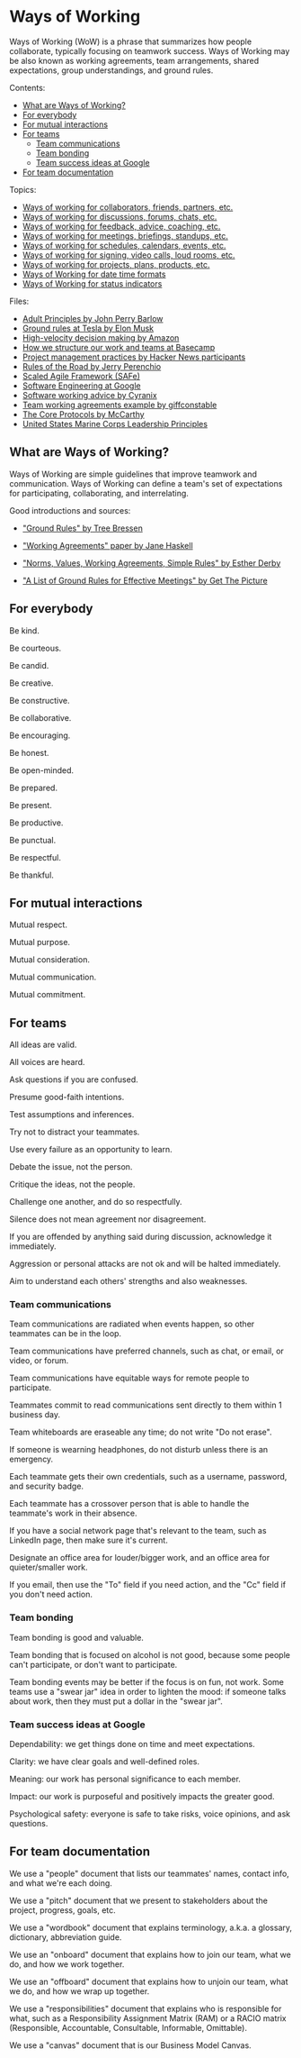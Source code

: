 <!--
  * browser: ways-of-working
  * tracker: aa13a44d40c915fa8963a3a17b1e9e68
  * version: 15.0.0
  * updated: 2021-05-20T19:34:13Z
  * contact: Joel Parker Henderson (http://joelparkerhenderson.com)
  * options: commentable
-->

# Ways of Working

Ways of Working (WoW) is a phrase that summarizes how people collaborate, typically focusing on teamwork success. Ways of Working may be also known as working agreements, team arrangements, shared expectations, group understandings, and ground rules. 

Contents:

* [What are Ways of Working?](#what-are-ways-of-working)
* [For everybody](#for-everybody)
* [For mutual interactions](#for-mutual-interactions)
* [For teams](#for-teams)
  * [Team communications](#team-communications)
  * [Team bonding](#team-bonding)
  * [Team success ideas at Google](#team-success-ideas-at-google)
* [For team documentation](#for-team-documentation)

Topics:

* [Ways of working for collaborators, friends, partners, etc.](doc/collaborators/index.md)
* [Ways of working for discussions, forums, chats, etc.](doc/discussions/index.md)
* [Ways of working for feedback, advice, coaching, etc.](doc/feedback/index.md)
* [Ways of working for meetings, briefings, standups, etc.](doc/meetings/index.md)
* [Ways of working for schedules, calendars, events, etc.](doc/schedules/index.md)
* [Ways of working for signing, video calls, loud rooms, etc.](doc/signing/index.md)
* [Ways of working for projects, plans, products, etc.](doc/signing/index.md)
* [Ways of Working for date time formats](doc/date-time-formats/index.md)
* [Ways of Working for status indicators](doc/status-indicators/index.md)

Files:

* [Adult Principles by John Perry Barlow](doc/adult-principles-by-john-perry-barlow/index.md)
* [Ground rules at Tesla by Elon Musk](doc/ground-rules-at-tesla-by-elon-musk/index.md)
* [High-velocity decision making by Amazon](doc/high-velocity-decision-making-by-amazon/index.md)
* [How we structure our work and teams at Basecamp](doc/how-we-structure-our-work-and-teams-at-basecamp/index.md)
* [Project management practices by Hacker News participants](doc/project-management-practices-by-hackernews/index.md)
* [Rules of the Road by Jerry Perenchio](doc/rules-of-the-road-by-jerry-perenchio/index.md)
* [Scaled Agile Framework (SAFe)](doc/scaled-agile-framework-safe/index.md)
* [Software Engineering at Google](doc/software-engineering-at-google/index.md)
* [Software working advice by Cyranix](doc/software-working-advice-by-cyranix/index.md)
* [Team working agreements example by giffconstable](doc/team-working-agreement-example-by-giffconstable/index.md)
* [The Core Protocols by McCarthy](doc/the-core-protocols-by-mccarthy/index.md)
* [United States Marine Corps Leadership Principles](doc/leadership-principles-by-united-states-marine-corps/index.md)



## What are Ways of Working?

Ways of Working are simple guidelines that improve teamwork and communication. Ways of Working can define a team's set of expectations for participating, collaborating, and interrelating.

Good introductions and sources:

  * ["Ground Rules" by Tree Bressen](http://www.treegroup.info/topics/handout-groundrules.pdf)

  * ["Working Agreements" paper by Jane Haskell](https://www.uvm.edu/sites/default/files/working-agreements-defined.pdf)

  * ["Norms, Values, Working Agreements, Simple Rules" by Esther Derby](http://www.estherderby.com/2011/04/norms-values-working-agreements-simple-rules.html)

  * ["A List of Ground Rules for Effective Meetings" by Get The Picture](http://getthepicture.ca/a-list-of-ground-rules-for-effective-meetings/)


## For everybody

Be kind.

Be courteous.

Be candid.

Be creative. 

Be constructive. 

Be collaborative.

Be encouraging.

Be honest.

Be open-minded.

Be prepared. 

Be present. 

Be productive.

Be punctual.

Be respectful.

Be thankful.


## For mutual interactions

Mutual respect.

Mutual purpose.

Mutual consideration.

Mutual communication.

Mutual commitment.


## For teams

All ideas are valid.

All voices are heard.

Ask questions if you are confused.

Presume good-faith intentions.

Test assumptions and inferences.

Try not to distract your teammates.

Use every failure as an opportunity to learn.

Debate the issue, not the person.

Critique the ideas, not the people.

Challenge one another, and do so respectfully.

Silence does not mean agreement nor disagreement.

If you are offended by anything said during discussion, acknowledge it immediately.

Aggression or personal attacks are not ok and will be halted immediately.

Aim to understand each others' strengths and also weaknesses.


### Team communications

Team communications are radiated when events happen, so other teammates can be in the loop.

Team communications have preferred channels, such as chat, or email, or video, or forum.

Team communications have equitable ways for remote people to participate.

Teammates commit to read communications sent directly to them within 1 business day.

Team whiteboards are eraseable any time; do not write "Do not erase".

If someone is wearning headphones, do not disturb unless there is an emergency.

Each teammate gets their own credentials, such as a username, password, and security badge.

Each teammate has a crossover person that is able to handle the teammate's work in their absence.

If you have a social network page that's relevant to the team, such as LinkedIn page, then make sure it's current.

Designate an office area for louder/bigger work, and an office area for quieter/smaller work.

If you email, then use the "To" field if you need action, and the "Cc" field if you don't need action.


### Team bonding

Team bonding is good and valuable.

Team bonding that is focused on alcohol is not good, because some people can't participate, or don't want to participate.

Team bonding events may be better if the focus is on fun, not work. Some teams use a "swear jar" idea in order to lighten the mood: if someone talks about work, then they must put a dollar in the "swear jar".


### Team success ideas at Google

Dependability: we get things done on time and meet expectations.

Clarity: we have clear goals and well-defined roles.

Meaning: our work has personal significance to each member.

Impact: our work is purposeful and positively impacts the greater good.

Psychological safety: everyone is safe to take risks, voice opinions, and ask questions.


## For team documentation

We use a "people" document that lists our teammates' names, contact info, and what we're each doing.

We use a "pitch" document that we present to stakeholders about the project, progress, goals, etc.

We use a "wordbook" document that explains terminology, a.k.a. a glossary, dictionary, abbreviation guide.

We use an "onboard" document that explains how to join our team, what we do, and how we work together.

We use an "offboard" document that explains how to unjoin our team, what we do, and how we wrap up together.

We use a "responsibilities" document that explains who is responsible for what, such as a Responsibility Assignment Matrix (RAM) or a RACIO matrix (Responsible, Accountable, Consultable, Informable, Omittable).

We use a "canvas" document that is our Business Model Canvas.
